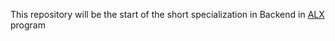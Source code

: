 This repository will be the start of the short specialization in Backend in  [ALX](https://www.alxafrica.com/) program
